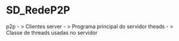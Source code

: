 # SD_RedeP2P

p2p -  > Clientes
server - > Programa principal do servidor 
theads - > Classe de threads usadas no servidor 
